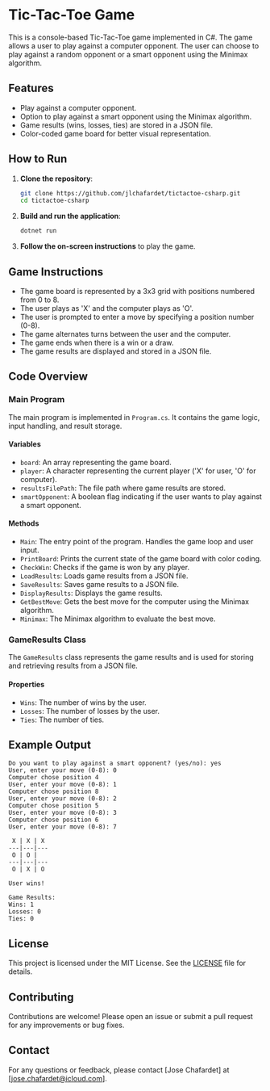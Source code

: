 # Tic-Tac-Toe Game

This is a console-based Tic-Tac-Toe game implemented in C#. The game allows a user to play against a computer opponent. The user can choose to play against a random opponent or a smart opponent using the Minimax algorithm.

## Features

- Play against a computer opponent.
- Option to play against a smart opponent using the Minimax algorithm.
- Game results (wins, losses, ties) are stored in a JSON file.
- Color-coded game board for better visual representation.

## How to Run

1. **Clone the repository**:
   ```sh
   git clone https://github.com/jlchafardet/tictactoe-csharp.git
   cd tictactoe-csharp
   ```

2. **Build and run the application**:
   ```sh
   dotnet run
   ```

3. **Follow the on-screen instructions** to play the game.

## Game Instructions

- The game board is represented by a 3x3 grid with positions numbered from 0 to 8.
- The user plays as 'X' and the computer plays as 'O'.
- The user is prompted to enter a move by specifying a position number (0-8).
- The game alternates turns between the user and the computer.
- The game ends when there is a win or a draw.
- The game results are displayed and stored in a JSON file.

## Code Overview

### Main Program

The main program is implemented in `Program.cs`. It contains the game logic, input handling, and result storage.

#### Variables

- `board`: An array representing the game board.
- `player`: A character representing the current player ('X' for user, 'O' for computer).
- `resultsFilePath`: The file path where game results are stored.
- `smartOpponent`: A boolean flag indicating if the user wants to play against a smart opponent.

#### Methods

- `Main`: The entry point of the program. Handles the game loop and user input.
- `PrintBoard`: Prints the current state of the game board with color coding.
- `CheckWin`: Checks if the game is won by any player.
- `LoadResults`: Loads game results from a JSON file.
- `SaveResults`: Saves game results to a JSON file.
- `DisplayResults`: Displays the game results.
- `GetBestMove`: Gets the best move for the computer using the Minimax algorithm.
- `Minimax`: The Minimax algorithm to evaluate the best move.

### GameResults Class

The `GameResults` class represents the game results and is used for storing and retrieving results from a JSON file.

#### Properties

- `Wins`: The number of wins by the user.
- `Losses`: The number of losses by the user.
- `Ties`: The number of ties.

## Example Output

```
Do you want to play against a smart opponent? (yes/no): yes
User, enter your move (0-8): 0
Computer chose position 4
User, enter your move (0-8): 1
Computer chose position 8
User, enter your move (0-8): 2
Computer chose position 5
User, enter your move (0-8): 3
Computer chose position 6
User, enter your move (0-8): 7

 X | X | X
---|---|---
 O | O |  
---|---|---
 O | X | O

User wins!

Game Results:
Wins: 1
Losses: 0
Ties: 0
```

## License

This project is licensed under the MIT License. See the [LICENSE](LICENSE) file for details.

## Contributing

Contributions are welcome! Please open an issue or submit a pull request for any improvements or bug fixes.

## Contact

For any questions or feedback, please contact [Jose Chafardet] at [jose.chafardet@icloud.com].

